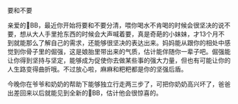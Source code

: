 ---
---

要和不要

亲爱的🐑BB，最近你开始将要和不要分清，喂你喝水不肯喝的时候会很坚决的说不要，想从大人手里抢东西的时候会大声喊着要，真是奇葩的小妹妹，才13个月不到就能那么了解自己的需求，还能够很坚决的表达出来。妈妈能从跟你的相处中感觉到你骨子里的倔强，这是娘胎里带出来的气质，估计能伴随你一辈子吧。倔强能让你得到坚持与坚定，能够成为促使你去做某些事的强大力量，但也有可能让你的人生路变得曲折哦。不过放心啦，麻麻和粑粑都是你的坚强后盾。

今晚你在爷爷和奶奶的帮助下能够独立行走两三步了，可把你奶奶高兴坏了，爸爸出差回来以后就能见到全新的🐑BB，估计他会很惊喜的。
